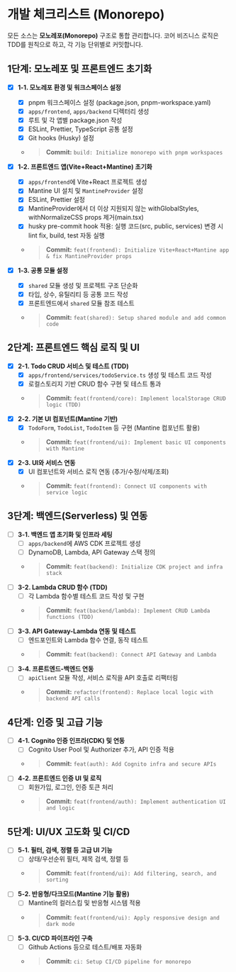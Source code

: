 # 개발 체크리스트 (Monorepo)

모든 소스는 **모노레포(Monorepo)** 구조로 통합 관리합니다. 코어 비즈니스 로직은 TDD를 원칙으로 하고, 각 기능 단위별로 커밋합니다.

## 1단계: 모노레포 및 프론트엔드 초기화
- [x] **1-1. 모노레포 환경 및 워크스페이스 설정**
  - [x] pnpm 워크스페이스 설정 (package.json, pnpm-workspace.yaml)
  - [x] `apps/frontend`, `apps/backend` 디렉터리 생성
  - [x] 루트 및 각 앱별 package.json 작성
  - [x] ESLint, Prettier, TypeScript 공통 설정
  - [x] Git hooks (Husky) 설정
  - > **Commit:** `build: Initialize monorepo with pnpm workspaces`

- [x] **1-2. 프론트엔드 앱(Vite+React+Mantine) 초기화**
  - [x] `apps/frontend`에 Vite+React 프로젝트 생성
  - [x] Mantine UI 설치 및 `MantineProvider` 설정
  - [x] ESLint, Prettier 설정
  - [x] MantineProvider에서 더 이상 지원되지 않는 withGlobalStyles, withNormalizeCSS props 제거(main.tsx)
  - [x] husky pre-commit hook 적용: 실행 코드(src, public, services) 변경 시 lint fix, build, test 자동 실행
  - > **Commit:** `feat(frontend): Initialize Vite+React+Mantine app & fix MantineProvider props`

- [x] **1-3. 공통 모듈 설정**
  - [x] `shared` 모듈 생성 및 프로젝트 구조 단순화
  - [x] 타입, 상수, 유틸리티 등 공통 코드 작성
  - [x] 프론트엔드에서 `shared` 모듈 참조 테스트
  - > **Commit:** `feat(shared): Setup shared module and add common code`

## 2단계: 프론트엔드 핵심 로직 및 UI
- [x] **2-1. Todo CRUD 서비스 및 테스트 (TDD)**
  - [x] `apps/frontend/services/todoService.ts` 생성 및 테스트 코드 작성
  - [x] 로컬스토리지 기반 CRUD 함수 구현 및 테스트 통과
  - > **Commit:** `feat(frontend/core): Implement localStorage CRUD logic (TDD)`
- [x] **2-2. 기본 UI 컴포넌트(Mantine 기반)**
  - [x] `TodoForm`, `TodoList`, `TodoItem` 등 구현 (Mantine 컴포넌트 활용)
  - > **Commit:** `feat(frontend/ui): Implement basic UI components with Mantine`
- [x] **2-3. UI와 서비스 연동**
  - [x] UI 컴포넌트와 서비스 로직 연동 (추가/수정/삭제/조회)
  - > **Commit:** `feat(frontend): Connect UI components with service logic`

## 3단계: 백엔드(Serverless) 및 연동
- [ ] **3-1. 백엔드 앱 초기화 및 인프라 세팅**
  - [ ] `apps/backend`에 AWS CDK 프로젝트 생성
  - [ ] DynamoDB, Lambda, API Gateway 스택 정의
  - > **Commit:** `feat(backend): Initialize CDK project and infra stack`
- [ ] **3-2. Lambda CRUD 함수 (TDD)**
  - [ ] 각 Lambda 함수별 테스트 코드 작성 및 구현
  - > **Commit:** `feat(backend/lambda): Implement CRUD Lambda functions (TDD)`
- [ ] **3-3. API Gateway-Lambda 연동 및 테스트**
  - [ ] 엔드포인트와 Lambda 함수 연결, 동작 테스트
  - > **Commit:** `feat(backend): Connect API Gateway and Lambda`
- [ ] **3-4. 프론트엔드-백엔드 연동**
  - [ ] `apiClient` 모듈 작성, 서비스 로직을 API 호출로 리팩터링
  - > **Commit:** `refactor(frontend): Replace local logic with backend API calls`

## 4단계: 인증 및 고급 기능
- [ ] **4-1. Cognito 인증 인프라(CDK) 및 연동**
  - [ ] Cognito User Pool 및 Authorizer 추가, API 인증 적용
  - > **Commit:** `feat(auth): Add Cognito infra and secure APIs`
- [ ] **4-2. 프론트엔드 인증 UI 및 로직**
  - [ ] 회원가입, 로그인, 인증 토큰 처리
  - > **Commit:** `feat(frontend/auth): Implement authentication UI and logic`

## 5단계: UI/UX 고도화 및 CI/CD
- [ ] **5-1. 필터, 검색, 정렬 등 고급 UI 기능**
  - [ ] 상태/우선순위 필터, 제목 검색, 정렬 등
  - > **Commit:** `feat(frontend/ui): Add filtering, search, and sorting`
- [ ] **5-2. 반응형/다크모드(Mantine 기능 활용)**
  - [ ] Mantine의 컬러스킴 및 반응형 시스템 적용
  - > **Commit:** `feat(frontend/ui): Apply responsive design and dark mode`
- [ ] **5-3. CI/CD 파이프라인 구축**
  - [ ] Github Actions 등으로 테스트/배포 자동화
  - > **Commit:** `ci: Setup CI/CD pipeline for monorepo`
